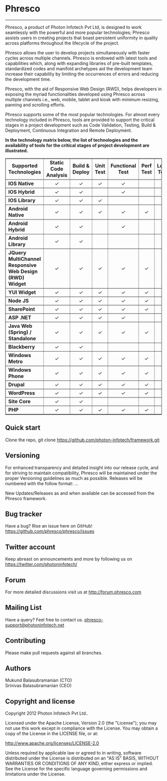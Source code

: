 Phresco 
=================
-----------------
Phresco, a product of Photon Infotech Pvt Ltd, is designed to work seamlessly with the powerful and more popular 
technologies; Phresco assists users in creating projects that boast persistent uniformity in quality across platforms
throughout the lifecycle of the project.

Phresco allows the user to develop projects simultaneously with faster cycles across multiple channels. Phresco is 
endowed with latest tools and capabilities which, along with expanding libraries of pre-built templates, standardized
codes and manifold archetypes aid the development team increase their capability by limiting the occurrences of errors
and reducing the development time.

Phresco, with the aid of Responsive Web Design (RWD), helps developers in exposing the myriad functionalities developed
using Phresco across multiple channels i.e., web, mobile, tablet and kiosk with minimum resizing, panning and scrolling
efforts.

Phresco supports some of the most popular technologies. For almost every technology included in Phresco, tools are provided 
to support the critical stages in a project development such as Code Validation, Testing, Build & Deployment, 
Continuous Integration and Remote Deployment.

<b>In the technology matrix below, the list of technologies and the availability of tools for the critical stages of project development are illustrated.</b> 

<table Border="1" cellpadding="2" cellspacing="2" style="text-align:center" width="100%">
<tr>
	<td style="text-align:center"><b>Supported Technologies</font></b></td>
  	<td style="text-align:center"><b>Static Code Analysis</b></td>
  	<td style="text-align:center"><b>Build & Deploy</b></td>
	<td style="text-align:center"><b>Unit Test</b></td>
	<td style="text-align:center"><b>Functional Test</b></td>
	<td style="text-align:center"><b>Perf Test</b></td>
	<td style="text-align:center"><b>Load Test</b></td>
	<td style="text-align:center"><b>Continuous Integration</b></td>
	<td style="text-align:center"><b>Remote Deployment</b></td>
</tr>


<tr>
	<td style="text-align:left"><b>IOS Native</b></td>
	<td align="center">&#10003;</td>
	<td align="center">&#10003;</td>
	<td align="center">&#10003;</td>
	<td align="center">&#10003;</td>
	<td>&nbsp;</td>
	<td>&nbsp;</td>
	<td align="center">&#10003;</td>
	<td>&nbsp;</td>
</tr>

<tr>
	<td style="text-align:left"><b>IOS Hybrid</b></td>
	<td align="center">&#10003;</td>
	<td align="center">&#10003;</td>
	<td>&nbsp;</td>
	<td align="center">&#10003;</td>
	<td>&nbsp;</td>
	<td>&nbsp;</td>
	<td align="center">&#10003;</td>
	<td>&nbsp;</td>
</tr>

<tr>
	<td style="text-align:left"><b>IOS Library</b></td>
	<td align="center">&#10003;</td>
	<td align="center">&#10003;</td>
	<td align="center">&#10003;</td>
	<td>&nbsp;</td>
	<td>&nbsp;</td>
	<td>&nbsp;</td>
	<td align="center">&#10003;</td>
	<td>&nbsp;</td>
</tr>

<tr>
	<td style="text-align:left"><b>Android Native</b></td>
	<td align="center">&#10003;</td>
	<td align="center">&#10003;</td>
	<td align="center">&#10003;</td>
	<td align="center">&#10003;</td>
	<td align="center">&#10003;</td>
	<td align="center">&nbsp;</td>
	<td align="center">&#10003;</td>
	<td>&nbsp;</td>
</tr>

<tr>
	<td style="text-align:left"><b>Android Hybrid</b></td>
	<td align="center">&#10003;</td>
	<td align="center">&#10003;</td>
	<td>&nbsp;</td>
	<td align="center">&#10003;</td>
	<td>&nbsp;</td>
	<td>&nbsp;</td>
	<td align="center">&#10003;</td>
	<td>&nbsp;</td>
</tr>

<tr>
	<td style="text-align:left"><b>Android Library</b></td>
	<td align="center">&#10003;</td>
	<td align="center">&#10003;</td>
	<td>&nbsp;</td>
	<td>&nbsp;</td>
	<td>&nbsp;</td>
	<td>&nbsp;</td>
	<td align="center">&#10003;</td>
	<td>&nbsp;</td>
</tr>

<tr>
	<td style="text-align:left"><b>JQuery MultiChannel Responsive Web Design (RWD) Widget</b></td>
	<td align="center">&#10003;</td>
	<td align="center">&#10003;</td>
	<td align="center">&#10003;</td>
	<td align="center">&#10003;</td>
	<td align="center">&#10003;</td>
	<td align="center">&#10003;</td>
	<td align="center">&#10003;</td>
	<td align="center">&#10003;</td>
</tr>

<tr>
	<td style="text-align:left"><b>YUI Widget</b></td>
	<td align="center">&#10003;</td>
	<td align="center">&#10003;</td>
	<td align="center">&#10003;</td>
	<td align="center">&#10003;</td>
	<td align="center">&#10003;</td>
	<td align="center">&#10003;</td>
	<td align="center">&#10003;</td>
	<td align="center">&#10003;</td>
</tr>

<tr>
	<td style="text-align:left"><b>Node JS</b></td>
	<td align="center">&#10003;</td>
	<td align="center">&#10003;</td>
	<td align="center">&#10003;</td>
	<td align="center">&#10003;</td>
	<td align="center">&#10003;</td>
	<td align="center">&#10003;</td>
	<td align="center">&#10003;</td>
	<td align="center">&#10003;</td>
</tr>

<tr>
	<td style="text-align:left"><b>SharePoint</b></td>
	<td align="center">&#10003;</td>
	<td align="center">&#10003;</td>
	<td align="center">&#10003;</td>
	<td align="center">&#10003;</td>
	<td align="center">&#10003;</td>
	<td align="center">&#10003;</td>
	<td align="center">&#10003;</td>
	<td>&nbsp;</td>	
</tr>

<tr>
	<td style="text-align:left"><b>ASP .NET</b></td>
	<td align="center">&#10003;</td>
	<td align="center">&#10003;</td>
	<td align="center">&#10003;</td>
	<td align="center">&#10003;</td>
	<td>&nbsp;</td>
	<td>&nbsp;</td>
	<td align="center">&#10003;</td>
	<td>&nbsp;</td>
</tr>	

<tr>
	<td style="text-align:left"><b>Java Web (Spring) / Standalone</b></td>
	<td align="center">&#10003;</td>
	<td align="center">&#10003;</td>
	<td align="center">&#10003;</td>
	<td align="center">&#10003;</td>
	<td align="center">&#10003;</td>
	<td align="center">&#10003;</td>
	<td align="center">&#10003;</td>
	<td align="center">&#10003;</td>
</tr>

<tr>
	<td style="text-align:left"><b>Blackberry </b></td>
	<td align="center">&#10003;</td>
	<td align="center">&#10003;</td>
	<td>&nbsp;</td>
	<td>&nbsp;</td>
	<td>&nbsp;</td>
	<td>&nbsp;</td>
	<td align="center">&#10003;</td>
	<td>&nbsp;</td>
</tr>

<tr>
	<td style="text-align:left"><b>Windows Metro</b></td>
	<td align="center">&#10003;</td>
	<td align="center">&#10003;</td>
	<td align="center">&#10003;</td>
	<td align="center">&#10003;</td>
	<td align="center">&#10003;</td>
	<td>&nbsp;</td>
	<td align="center">&#10003;</td>
	<td>&nbsp;</td>
</tr>

<tr>
	<td style="text-align:left"><b>Windows Phone</b></td>
	<td align="center">&#10003;</td>
	<td align="center">&#10003;</td>
	<td align="center">&#10003;</td>
	<td align="center">&#10003;</td>
	<td align="center">&#10003;</td>
	<td>&nbsp;</td>
	<td align="center">&#10003;</td>
	<td>&nbsp;</td>
</tr>

<tr>
	<td style="text-align:left"><b>Drupal</b></td>
	<td align="center">&#10003;</td>
	<td align="center">&#10003;</td>
	<td align="center">&#10003;</td>
	<td align="center">&#10003;</td>
	<td align="center">&#10003;</td>
	<td align="center">&#10003;</td>
	<td align="center">&#10003;</td>
	<td>&nbsp;</td>
</tr>

<tr>
	<td style="text-align:left"><b>WordPress</b></td>
	<td align="center">&#10003;</td>
	<td align="center">&#10003;</td>
	<td align="center">&#10003;</td>
	<td align="center">&#10003;</td>
	<td align="center">&#10003;</td>
	<td align="center">&#10003;</td>
	<td align="center">&#10003;</td>
	<td>&nbsp;</td>
</tr>

<tr>
	<td style="text-align:left"><b>Site Core</b></td>
	<td align="center">&#10003;</img></td>
	<td align="center">&#10003;</img></td>
	<td>&nbsp;</td>
	<td>&nbsp;</td>
	<td>&nbsp;</td>
	<td>&nbsp;</td>
	<td align="center">&#10003;</td>
	<td>&nbsp;</td>
</tr>

<tr>
	<td style="text-align:left"><b>PHP</b></td>
	<td align="center">&#10003;</td>
	<td align="center">&#10003;</td>
	<td align="center">&#10003;</td>
	<td align="center">&#10003;</td>
	<td align="center">&#10003;</td>
	<td align="center">&#10003;</td>
	<td align="center">&#10003;</td>
	<td>&nbsp;</td>
</tr>

</table>

Quick start
-----------

Clone the repo, git clone https://github.com/photon-infotech/framework.git

Versioning
----------

For enhanced transparency and detailed insight into our release cycle, and for striving to maintain compatibility, Phresco will be maintained under the proper Versioning guidelines as much as possible.
Releases will be numbered with the follow format:
<major>.<minor>.<fix>.<iteration>

New Updates/Releases as and when available can be accessed from the Phresco framework. 

Bug tracker
-----------

Have a bug? Rise an issue here on GitHub!
https://github.com/phresco/phresco/issues

Twitter account
---------------

Keep abreast on announcements and more by following us on
https://twitter.com/photoninfotech/

Forum
------

For more detailed discussions visit us at 
http://forum.phresco.com


Mailing List
------------

Have a query? Feel free to contact us.
phresco-support@photoninfotech.net

Contributing
------------

Please make pull requests against all branches. 

Authors
------------

Mukund Balasubramanian (CTO) <BR>
Srinivas Balasubramanian (CEO)

<!--
Core Team
---------
Senthilkumar Shanmugam (SDT) <BR>
Jebastin Prabaharan (Architecht) <BR>
Saravanakumar Sagadevan (QA Manager) <BR>
Sathishkumar Dhanapal (Tech Manager) <BR>
Bharatkumar Radha (Tech Lead) <BR>
Suresh Dhanagopal (PM)
-->
Copyright and license
---------------------

Copyright 2012 Photon Infotech Pvt Ltd..

Licensed under the Apache License, Version 2.0 (the "License");
you may not use this work except in compliance with the License.
You may obtain a copy of the License in the LICENSE file, or at:

   http://www.apache.org/licenses/LICENSE-2.0

Unless required by applicable law or agreed to in writing, software
distributed under the License is distributed on an "AS IS" BASIS,
WITHOUT WARRANTIES OR CONDITIONS OF ANY KIND, either express or implied.
See the License for the specific language governing permissions and
limitations under the License.

